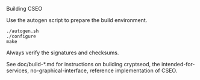 Building CSEO

Use the autogen script to prepare the build environment.

    ./autogen.sh
    ./configure
    make

Always verify the signatures and checksums.

See doc/build-*.md for instructions on building cryptseod,
the intended-for-services, no-graphical-interface, reference
implementation of CSEO.
